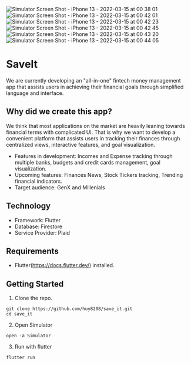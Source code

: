 ![Simulator Screen Shot - iPhone 13 - 2022-03-15 at 00 38 01](https://user-images.githubusercontent.com/43127420/158329530-f7950bec-942a-4e0c-9fd9-0ec8c219d576.png)
![Simulator Screen Shot - iPhone 13 - 2022-03-15 at 00 42 01](https://user-images.githubusercontent.com/43127420/158330029-e8300b62-2e5c-419d-bbfe-967f3c5dc9fe.png)
![Simulator Screen Shot - iPhone 13 - 2022-03-15 at 00 42 23](https://user-images.githubusercontent.com/43127420/158330050-eae249d0-be90-4804-af7b-9fc75761aeb6.png)
![Simulator Screen Shot - iPhone 13 - 2022-03-15 at 00 42 45](https://user-images.githubusercontent.com/43127420/158330067-05a66d65-0940-4184-bc8c-c769683cc8b2.png)
![Simulator Screen Shot - iPhone 13 - 2022-03-15 at 00 43 20](https://user-images.githubusercontent.com/43127420/158330082-d7fd8ecc-40cf-49d9-950b-587aab1ee058.png)
![Simulator Screen Shot - iPhone 13 - 2022-03-15 at 00 44 05](https://user-images.githubusercontent.com/43127420/158330097-c3991e82-54b5-4d32-a15c-f52355e1a58a.png)

# SaveIt

We are currently developing an "all-in-one" fintech money management app that assists users in achieving their financial goals through simplified language and interface.

## Why did we create this app?

We think that most applications on the market are heavily leaning towards financial terms with complicated UI. That is why we want to develop a convenient platform that assists users in tracking their finances through centralized views, interactive features, and goal visualization.

- Features in development: Incomes and Expense tracking through multiple banks, budgets and credit cards management, goal visualization.
- Upcoming features: Finances News, Stock Tickers tracking, Trending financial indicators.
- Target audience: GenX and Millenials

## Technology

- Framework: Flutter
- Database: Firestore
- Service Provider: Plaid

## Requirements

- Flutter(https://docs.flutter.dev/) installed.

## Getting Started

1. Clone the repo.

```console
git clone https://github.com/huy8208/save_it.git
cd save_it
```

2. Open Simulator

```console
open -a Simulator
```

3. Run with flutter

```console
flutter run
```
